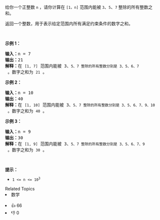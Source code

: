 <p>给你一个正整数 <code>n</code> ，请你计算在 <code>[1，n]</code> 范围内能被 <code>3</code>、<code>5</code>、<code>7</code> 整除的所有整数之和。</p>

<p>返回一个整数，用于表示给定范围内所有满足约束条件的数字之和。</p>

<p>&nbsp;</p>

<p><strong>示例 1：</strong></p>

<pre><strong>输入：</strong>n = 7
<strong>输出：</strong>21
<strong>解释：</strong>在 <span><code>[1, 7]</code></span> 范围内能被 3、<span><code>5、</code></span><span><code>7 整除的所有整数分别是</code></span><span><code> 3、5、6、7</code></span> 。数字之和为 <span><code>21</code></span> 。
</pre>

<p><strong>示例 2：</strong></p>

<pre><strong>输入：</strong>n = 10
<strong>输出：</strong>40
<strong>解释：</strong>在 <span><code>[1, 10]</code></span> 范围内能被 3、<span><code>5、</code></span><span><code>7 整除的所有整数分别是</code></span><span><code> 3、5、6、7、9、10</code></span> 。数字之和为 <span><code>40</code></span> 。
</pre>

<p><strong>示例 3：</strong></p>

<pre><strong>输入：</strong>n = 9
<strong>输出：</strong>30
<strong>解释：</strong>在 <span><code>[1, 9]</code></span> 范围内能被 3、<span><code>5、</code></span><span><code>7 整除的所有整数分别是</code></span><span><code> 3、5、6、7、9</code></span> 。数字之和为 <span><code>30</code></span> 。
</pre>

<p>&nbsp;</p>

<p><strong>提示：</strong></p>

<ul> 
 <li><code>1 &lt;= n &lt;= 10<sup>3</sup></code></li> 
</ul>

<div><div>Related Topics</div><div><li>数学</li></div></div><br><div><li>👍 66</li><li>👎 0</li></div>